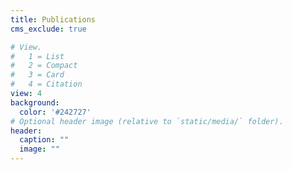 ```yaml
---
title: Publications
cms_exclude: true

# View.
#   1 = List
#   2 = Compact
#   3 = Card
#   4 = Citation
view: 4
background:
  color: '#242727'
# Optional header image (relative to `static/media/` folder).
header:
  caption: ""
  image: ""
---
```

